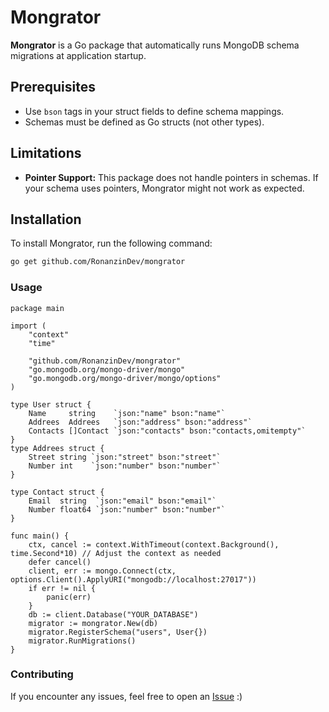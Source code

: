 # Mongrator

**Mongrator** is a Go package that automatically runs MongoDB schema migrations at application startup.

## Prerequisites

- Use `bson` tags in your struct fields to define schema mappings.
- Schemas must be defined as Go structs (not other types).

## Limitations

- **Pointer Support:** This package does not handle pointers in schemas. If your schema uses pointers, Mongrator might not work as expected.

## Installation

To install Mongrator, run the following command:

```bash
go get github.com/RonanzinDev/mongrator
```

### Usage
```golang
package main

import (
	"context"
	"time"

	"github.com/RonanzinDev/mongrator"
	"go.mongodb.org/mongo-driver/mongo"
	"go.mongodb.org/mongo-driver/mongo/options"
)

type User struct {
	Name     string    `json:"name" bson:"name"`
	Addrees  Addrees   `json:"address" bson:"address"`
	Contacts []Contact `json:"contacts" bson:"contacts,omitempty"`
}
type Addrees struct {
	Street string `json:"street" bson:"street"`
	Number int    `json:"number" bson:"number"`
}

type Contact struct {
	Email  string  `json:"email" bson:"email"`
	Number float64 `json:"number" bson:"number"`
}

func main() {
	ctx, cancel := context.WithTimeout(context.Background(), time.Second*10) // Adjust the context as needed
	defer cancel()
	client, err := mongo.Connect(ctx, options.Client().ApplyURI("mongodb://localhost:27017"))
	if err != nil {
		panic(err)
	}
	db := client.Database("YOUR_DATABASE")
	migrator := mongrator.New(db)
	migrator.RegisterSchema("users", User{})
	migrator.RunMigrations()
}
```

### Contributing
If you encounter any issues, feel free to open an [Issue](https://github.com/RonanzinDev/mongrator/issues/new/choose) :)
